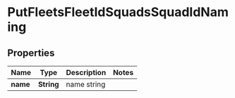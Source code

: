 
# PutFleetsFleetIdSquadsSquadIdNaming

## Properties
Name | Type | Description | Notes
------------ | ------------- | ------------- | -------------
**name** | **String** | name string | 



